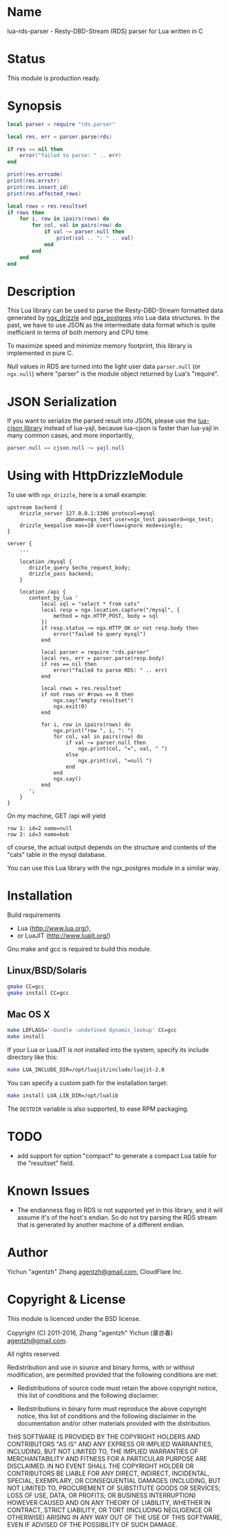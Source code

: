 Name
====

lua-rds-parser - Resty-DBD-Stream (RDS) parser for Lua written in C

Status
======

This module is production ready.

Synopsis
========

```lua
local parser = require "rds.parser"

local res, err = parser.parse(rds)

if res == nil then
    error("failed to parse: " .. err)
end

print(res.errcode)
print(res.errstr)
print(res.insert_id)
print(res.affected_rows)

local rows = res.resultset
if rows then
    for i, row in ipairs(rows) do
        for col, val in pairs(row) do
            if val ~= parser.null then
                print(col .. ": " .. val)
            end
        end
    end
end
```

Description
===========

This Lua library can be used to parse the Resty-DBD-Stream formatted data
generated by [ngx_drizzle](https://github.com/openresty/drizzle-nginx-module#readme)
and [ngx_postgres](https://github.com/FRiCKLE/ngx_postgres/) into Lua
data structures. In the past, we have to use JSON as the intermediate data
format which is quite inefficient in terms of both memory and CPU time.

To maximize speed and minimize memory footprint, this library is implemented
in pure C.

Null values in RDS are turned into the light user data `parser.null` (or `ngx.null`)
where "parser" is the module object returned by Lua's "require".

JSON Serialization
==================

If you want to serialize the parsed result into JSON, please
use the [lua-cjson library](http://www.kyne.com.au/~mark/software/lua-cjson.php)
instead of lua-yajl, because lua-cjson is faster than lua-yajl
in many common cases, and more importantly,

```lua
parser.null == cjson.null ~= yajl.null
```

Using with HttpDrizzleModule
============================

To use with `ngx_drizzle`, here is a small example:

```nginx
upstream backend {
    drizzle_server 127.0.0.1:3306 protocol=mysql
                   dbname=ngx_test user=ngx_test password=ngx_test;
    drizzle_keepalive max=10 overflow=ignore mode=single;
}

server {
    ...

    location /mysql {
       drizzle_query $echo_request_body;
       drizzle_pass backend;
    }

    location /api {
       content_by_lua '
           local sql = "select * from cats"
           local resp = ngx.location.capture("/mysql", {
               method = ngx.HTTP_POST, body = sql
           })
           if resp.status ~= ngx.HTTP_OK or not resp.body then
               error("failed to query mysql")
           end

           local parser = require "rds.parser"
           local res, err = parser.parse(resp.body)
           if res == nil then
               error("failed to parse RDS: " .. err)
           end

           local rows = res.resultset
           if not rows or #rows == 0 then
               ngx.say("empty resultset")
               ngx.exit(0)
           end

           for i, row in ipairs(rows) do
               ngx.print("row ", i, ": ")
               for col, val in pairs(row) do
                   if val ~= parser.null then
                       ngx.print(col, "=", val, " ")
                   else
                       ngx.print(col, "=null ")
                   end
               end
               ngx.say()
           end
       ';
    }
}
```

On my machine, GET /api will yield


```
row 1: id=2 name=null
row 2: id=3 name=bob
```

of course, the actual output depends on the structure and contents of the
"cats" table in the mysql database.

You can use this Lua library with the ngx_postgres module in a similar way.

Installation
============

Build requirements

* Lua (http://www.lua.org/),
* or LuaJIT (http://www.luajit.org/)

Gnu make and gcc is required to build this module.

Linux/BSD/Solaris
----------------

```bash
gmake CC=gcc
gmake install CC=gcc
```

Mac OS X
--------

```bash
make LDFLAGS='-bundle -undefined dynamic_lookup' CC=gcc
make install
```

If your Lua or LuaJIT is not installed into the system, specify its
include directory like this:

```bash
make LUA_INCLUDE_DIR=/opt/luajit/include/luajit-2.0
```

You can specify a custom path for the installation target:

```bash
make install LUA_LIB_DIR=/opt/lualib
```

The `DESTDIR` variable is also supported, to ease RPM packaging.

TODO
====

* add support for option "compact" to generate a compact
Lua table for the "resultset" field.

Known Issues
============

* The endianness flag in RDS is not supported yet in this library,
and it will assume it's of the host's endian. So do not
try parsing the RDS stream that is generated by another
machine of a different endian.

Author
======

Yichun "agentzh" Zhang <agentzh@gmail.com>, CloudFlare Inc.

Copyright & License
===================

This module is licenced under the BSD license.

Copyright (C) 2011-2016, Zhang "agentzh" Yichun (章亦春) <agentzh@gmail.com>.

All rights reserved.

Redistribution and use in source and binary forms, with or without
modification, are permitted provided that the following conditions
are met:

* Redistributions of source code must retain the above copyright
notice, this list of conditions and the following disclaimer.

* Redistributions in binary form must reproduce the above copyright
notice, this list of conditions and the following disclaimer in the
documentation and/or other materials provided with the distribution.

THIS SOFTWARE IS PROVIDED BY THE COPYRIGHT HOLDERS AND CONTRIBUTORS
"AS IS" AND ANY EXPRESS OR IMPLIED WARRANTIES, INCLUDING, BUT NOT
LIMITED TO, THE IMPLIED WARRANTIES OF MERCHANTABILITY AND FITNESS FOR
A PARTICULAR PURPOSE ARE DISCLAIMED. IN NO EVENT SHALL THE COPYRIGHT
HOLDER OR CONTRIBUTORS BE LIABLE FOR ANY DIRECT, INDIRECT, INCIDENTAL,
SPECIAL, EXEMPLARY, OR CONSEQUENTIAL DAMAGES (INCLUDING, BUT NOT LIMITED
TO, PROCUREMENT OF SUBSTITUTE GOODS OR SERVICES; LOSS OF USE, DATA, OR
PROFITS; OR BUSINESS INTERRUPTION) HOWEVER CAUSED AND ON ANY THEORY OF
LIABILITY, WHETHER IN CONTRACT, STRICT LIABILITY, OR TORT (INCLUDING
NEGLIGENCE OR OTHERWISE) ARISING IN ANY WAY OUT OF THE USE OF THIS
SOFTWARE, EVEN IF ADVISED OF THE POSSIBILITY OF SUCH DAMAGE.
